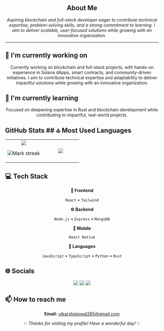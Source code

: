 <div align="center">

## About Me

<p><em>Aspiring blockchain and full-stack developer eager to contribute technical expertise, problem-solving skills, and a strong commitment to learning. I aim to deliver scalable, user-focused solutions while growing with an innovative organization.</em></p>

<hr>

</div>

## 🔭 I'm currently working on

<div align="center"><p>Currently working on blockchain and full-stack projects, with hands-on experience in Solana dApps, smart contracts, and community-driven initiatives. I aim to contribute technical expertise and adaptability to deliver impactful solutions while growing with an innovative organization.</p></div>

## 🌱 I'm currently learning

<div align="center"><p>Focused on deepening expertise in Rust and blockchain development while contributing to impactful, real-world projects.</p></div>

## GitHub Stats ## 🔝 Most Used Languages

<table><tbody><tr border="none"><td width="50%" align="center">
<img align="center" src="https://readme-stats-fork-mauve.vercel.app/api/?username=brandonc123&theme=dark&show_icons=true&count_private=true">

<img alt="Mark streak" src="https://github-readme-streak-stats-five-roan.vercel.app?user=brandonc123&theme=dark"></td><td width="50%" align="center">
<img align="center" src="https://readme-stats-fork-mauve.vercel.app/api/top-langs/?username=brandonc123&theme=dark&hide_border=false&no-bg=true&no-frame=true&langs_count=6"></td></tr></tbody></table>


## 💻 Tech Stack

<div align="center">

**🎨 Frontend**

`React` • `Tailwind`

**⚙️ Backend**

`Node.js` • `Express` • `MongoDB`

**📱 Mobile**

`React Native`

**💬 Languages**

`JavaScript` • `TypeScript` • `Python` • `Rust`

</div>

## 🌐 Socials

<div align="center">

<a href="https://github.com/Zyaxxy"><img src="https://img.shields.io/badge/github-%23121011.svg?style=for-the-badge&logo=github&logoColor=white"></a> <a href="https://www.linkedin.com/in/utkarsh-jaiswal-6170b5258/"><img src="https://img.shields.io/badge/linkedin-%230077B5.svg?style=for-the-badge&logo=linkedin&logoColor=white"></a> <a href="https://x.com/Utkxrsh_Jaiswal"><img src="https://img.shields.io/badge/Twitter-%231DA1F2.svg?style=for-the-badge&logo=Twitter&logoColor=white"></a> 

</div>

## 📫 How to reach me

<div align="center">

**Email:** utkarshjaiswal285@gmail.com

</div>

<div align="center">

✨ *Thanks for visiting my profile! Have a wonderful day!* ✨

</div>

